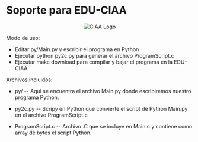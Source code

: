 Soporte para EDU-CIAA
========================
<p align="center">
  <img src="https://avatars0.githubusercontent.com/u/6998305?v=3&s=400" alt="CIAA Logo"/>
</p>

Modo de uso:
- Editar py/Main.py y escribir el programa en Python
- Ejecutar python py2c.py para generar el archivo ProgramScript.c
- Ejecutar make download para compilar y bajar el programa en la EDU-CIAA

Archivos incluidos:
- py/ -- Aqui se encuentra el archivo Main.py donde escribiremos nuestro programa Python.

- py2c.py -- Scripy en Python que convierte el script de Python Main.py en el archivo ProgramScript.c

- ProgramScript.c -- Archivo .C que se incluye en Main.c y contiene como array de bytes el script Python.


